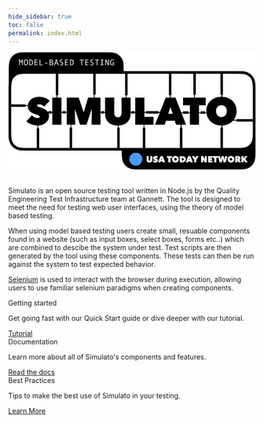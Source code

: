 ```yaml
---
hide_sidebar: true
toc: false
permalink: index.html
---
```


<div class="container">
  <div class="row">
    <div class="col-md-offset-3 col-md-6">
      <img class="img-responsive center-block" src="assets/simulato-logo.png" alt="Simulato">
    </div>
  </div>
</div>
<br />

Simulato is an open source testing tool written in Node.js by the Quality Engineering Test Infrastructure team at Gannett. The tool is designed to meet the need for testing web user interfaces, using the theory of model based testing.

When using model based testing users create small, resuable components found in a website (such as input boxes, select boxes, forms etc..) which are combined to descibe the system under test. Test scripts are then generated by the tool using these components. These tests can then be run against the system to test expected behavior.

[Selenium](https://www.seleniumhq.org/) is used to interact with the browser during execution, allowing users to use familiar selenium paradigms when creating components.

<div class="row">
         <div class="col-md-4 col-sm-6">
             <div class="panel panel-default text-center">
                 <div class="panel-heading">
                     <span class="fa-stack fa-5x">
                           <i class="fa fa-circle fa-stack-2x text-primary"></i>
                           <i class="fa fa-walking fa-stack-1x fa-inverse"></i>
                     </span>
                 </div>
                 <div class="panel-body">
                     <div class="home-card">Getting started</div>
                     <p>Get going fast with our Quick Start guide or dive deeper with our tutorial.</p>
                     <a href="/tutorial/" class="btn btn-primary">Tutorial</a>
                 </div>
             </div>
         </div>
         <div class="col-md-4 col-sm-6">
             <div class="panel panel-default text-center">
                 <div class="panel-heading">
                     <span class="fa-stack fa-5x">
                           <i class="fa fa-circle fa-stack-2x text-primary"></i>
                           <i class="fa fa-book fa-stack-1x fa-inverse"></i>
                     </span>
                 </div>
                 <div class="panel-body">
                     <div class="home-card">Documentation</div>
                     <p>Learn more about all of Simulato's components and features.</p>
                     <a href="tag_navigation.html" class="btn btn-primary">Read the docs</a>
                 </div>
             </div>
         </div>
         <div class="col-md-4 col-sm-6">
             <div class="panel panel-default text-center">
                 <div class="panel-heading">
                     <span class="fa-stack fa-5x">
                           <i class="fa fa-circle fa-stack-2x text-primary"></i>
                           <i class="fa fa-star fa-stack-1x fa-inverse"></i>
                     </span>
                 </div>
                 <div class="panel-body">
                     <div class="home-card">Best Practices</div>
                     <p>Tips to make the best use of Simulato in your testing.</p>
                     <a href="tag_single_sourcing.html" class="btn btn-primary">Learn More</a>
                 </div>
             </div>
         </div>
</div>